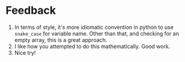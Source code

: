 # Feedback

1. In terms of style, it's more idiomatic convention in python to use
`snake_case` for variable name. Other than that, and checking for an empty
array, this is a great approach.
2. I like how you attempted to do this mathematically. Good work.
3. Nice try!
